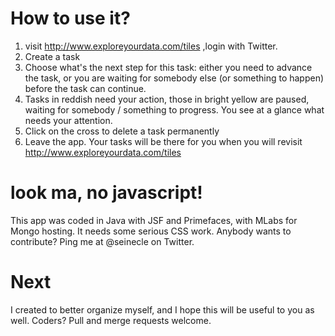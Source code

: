 # How to use it?

1. visit http://www.exploreyourdata.com/tiles ,login with Twitter.  
2. Create a task  
3. Choose what's the next step for this task: either you need to advance the task, or you are waiting for somebody else (or something to happen) before the task can continue.  
4. Tasks in reddish need your action, those in bright yellow are paused, waiting for somebody / something to progress. You see at a glance what needs your attention.  
5. Click on the cross to delete a task permanently  
6. Leave the app. Your tasks will be there for you when you will revisit http://www.exploreyourdata.com/tiles 


# look ma, no javascript!

This app was coded in Java with JSF and Primefaces, with MLabs for Mongo hosting. It needs some serious CSS work. Anybody wants to contribute? Ping me at @seinecle on Twitter.


# Next

I created to better organize myself, and I hope this will be useful to you as well. Coders? Pull and merge requests welcome.

